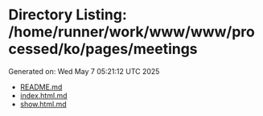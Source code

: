# Directory Listing: /home/runner/work/www/www/processed/ko/pages/meetings
Generated on: Wed May  7 05:21:12 UTC 2025

- [README.md](README.md)
- [index.html.md](index.html.md)
- [show.html.md](show.html.md)
